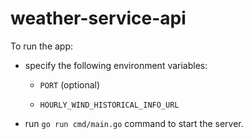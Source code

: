 # weather-service-api

To run the app:
* specify the following environment variables:
    - `PORT` (optional)

    - `HOURLY_WIND_HISTORICAL_INFO_URL`

* run `go run cmd/main.go` command to start the server.  